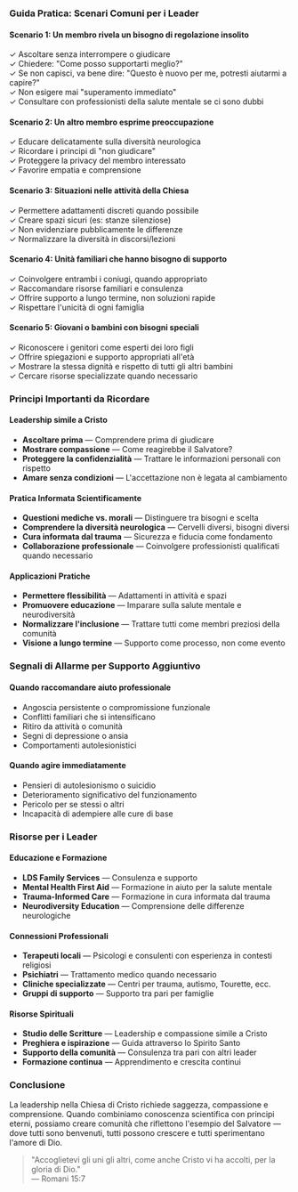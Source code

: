### Guida Pratica: Scenari Comuni per i Leader

#### Scenario 1: Un membro rivela un bisogno di regolazione insolito
✓ Ascoltare senza interrompere o giudicare<br/>
✓ Chiedere: "Come posso supportarti meglio?"<br/>
✓ Se non capisci, va bene dire: "Questo è nuovo per me, potresti aiutarmi a capire?"<br/>
✓ Non esigere mai "superamento immediato"<br/>
✓ Consultare con professionisti della salute mentale se ci sono dubbi<br/>

#### Scenario 2: Un altro membro esprime preoccupazione
✓ Educare delicatamente sulla diversità neurologica<br/>
✓ Ricordare i principi di "non giudicare"<br/>
✓ Proteggere la privacy del membro interessato<br/>
✓ Favorire empatia e comprensione<br/>

#### Scenario 3: Situazioni nelle attività della Chiesa
✓ Permettere adattamenti discreti quando possibile<br/>
✓ Creare spazi sicuri (es: stanze silenziose)<br/>
✓ Non evidenziare pubblicamente le differenze<br/>
✓ Normalizzare la diversità in discorsi/lezioni<br/>

#### Scenario 4: Unità familiari che hanno bisogno di supporto
✓ Coinvolgere entrambi i coniugi, quando appropriato<br/>
✓ Raccomandare risorse familiari e consulenza<br/>
✓ Offrire supporto a lungo termine, non soluzioni rapide<br/>
✓ Rispettare l'unicità di ogni famiglia<br/>

#### Scenario 5: Giovani o bambini con bisogni speciali
✓ Riconoscere i genitori come esperti dei loro figli<br/>
✓ Offrire spiegazioni e supporto appropriati all'età<br/>
✓ Mostrare la stessa dignità e rispetto di tutti gli altri bambini<br/>
✓ Cercare risorse specializzate quando necessario<br/>

### Principi Importanti da Ricordare

#### Leadership simile a Cristo
- **Ascoltare prima** — Comprendere prima di giudicare
- **Mostrare compassione** — Come reagirebbe il Salvatore?
- **Proteggere la confidenzialità** — Trattare le informazioni personali con rispetto
- **Amare senza condizioni** — L'accettazione non è legata al cambiamento

#### Pratica Informata Scientificamente
- **Questioni mediche vs. morali** — Distinguere tra bisogni e scelta
- **Comprendere la diversità neurologica** — Cervelli diversi, bisogni diversi
- **Cura informata dal trauma** — Sicurezza e fiducia come fondamento
- **Collaborazione professionale** — Coinvolgere professionisti qualificati quando necessario

#### Applicazioni Pratiche
- **Permettere flessibilità** — Adattamenti in attività e spazi
- **Promuovere educazione** — Imparare sulla salute mentale e neurodiversità
- **Normalizzare l'inclusione** — Trattare tutti come membri preziosi della comunità
- **Visione a lungo termine** — Supporto come processo, non come evento

### Segnali di Allarme per Supporto Aggiuntivo

#### Quando raccomandare aiuto professionale
- Angoscia persistente o compromissione funzionale
- Conflitti familiari che si intensificano
- Ritiro da attività o comunità
- Segni di depressione o ansia
- Comportamenti autolesionistici

#### Quando agire immediatamente
- Pensieri di autolesionismo o suicidio
- Deterioramento significativo del funzionamento
- Pericolo per se stessi o altri
- Incapacità di adempiere alle cure di base

### Risorse per i Leader

#### Educazione e Formazione
- **LDS Family Services** — Consulenza e supporto
- **Mental Health First Aid** — Formazione in aiuto per la salute mentale
- **Trauma-Informed Care** — Formazione in cura informata dal trauma
- **Neurodiversity Education** — Comprensione delle differenze neurologiche

#### Connessioni Professionali
- **Terapeuti locali** — Psicologi e consulenti con esperienza in contesti religiosi
- **Psichiatri** — Trattamento medico quando necessario
- **Cliniche specializzate** — Centri per trauma, autismo, Tourette, ecc.
- **Gruppi di supporto** — Supporto tra pari per famiglie

#### Risorse Spirituali
- **Studio delle Scritture** — Leadership e compassione simile a Cristo
- **Preghiera e ispirazione** — Guida attraverso lo Spirito Santo
- **Supporto della comunità** — Consulenza tra pari con altri leader
- **Formazione continua** — Apprendimento e crescita continui

### Conclusione

La leadership nella Chiesa di Cristo richiede saggezza, compassione e comprensione. Quando combiniamo conoscenza scientifica con principi eterni, possiamo creare comunità che riflettono l'esempio del Salvatore — dove tutti sono benvenuti, tutti possono crescere e tutti sperimentano l'amore di Dio.

> "Accoglietevi gli uni gli altri, come anche Cristo vi ha accolti, per la gloria di Dio."  
> — Romani 15:7
